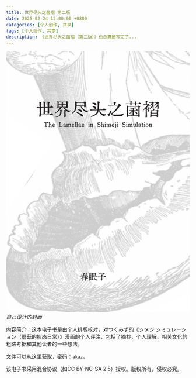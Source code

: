 ```yaml
---
title: 世界尽头之菌褶 第二版
date: 2025-02-24 12:00:00 +0800
categories: [个人创作, 共享]
tags: [个人创作, 共享]
description: 《世界尽头之菌褶（第二版）》也总算是写完了...
---
```


![Cover](assets\img\posts\lamellae.png)
_自己设计的封面_

内容简介：这本电子书是由个人排版校对，对つくみず的《シメジ シミュレーション（蘑菇的拟态日常）》漫画的个人评注，包括了摘抄、个人理解、相关文化的粗略考据和其他读者的一些想法。

文件可以从[这里](https://akutazehy.lanzoum.com/b0bjdy65e)获取，密码：`akaz`。

该电子书采用混合协议（如CC BY-NC-SA 2.5）授权。版权所有，侵权必究。
